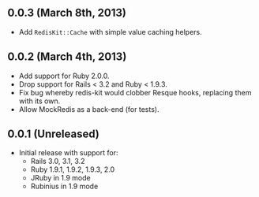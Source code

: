 0.0.3 (March 8th, 2013)
-----------------------

  * Add `RedisKit::Cache` with simple value caching helpers.

0.0.2 (March 4th, 2013)
-----------------------

  * Add support for Ruby 2.0.0.
  * Drop support for Rails < 3.2 and Ruby < 1.9.3.
  * Fix bug whereby redis-kit would clobber Resque hooks, replacing them with
    its own.
  * Allow MockRedis as a back-end (for tests).

0.0.1 (Unreleased)
------------------

  * Initial release with support for:
    * Rails 3.0, 3.1, 3.2
    * Ruby 1.9.1, 1.9.2, 1.9.3, 2.0
    * JRuby in 1.9 mode
    * Rubinius in 1.9 mode

